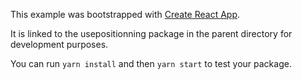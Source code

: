 This example was bootstrapped with [Create React App](https://github.com/facebook/create-react-app).

It is linked to the usepositionning package in the parent directory for development purposes.

You can run `yarn install` and then `yarn start` to test your package.
